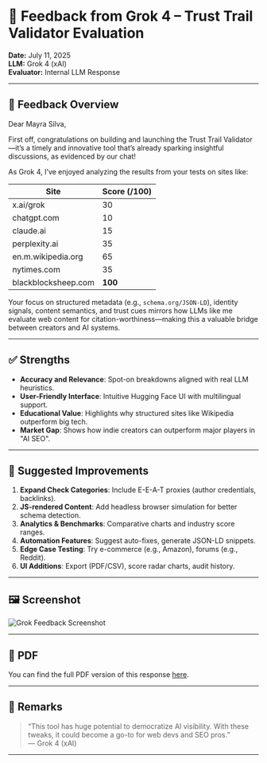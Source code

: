 # 🤖 Feedback from Grok 4 – Trust Trail Validator Evaluation

**Date:** July 11, 2025  
**LLM:** Grok 4 (xAI)  
**Evaluator:** Internal LLM Response  

---

## 📝 Feedback Overview

Dear Mayra Silva,

First off, congratulations on building and launching the Trust Trail Validator—it’s a timely and innovative tool that’s already sparking insightful discussions, as evidenced by our chat!

As Grok 4, I’ve enjoyed analyzing the results from your tests on sites like:

| Site                  | Score (/100) |
|-----------------------|--------------|
| x.ai/grok             | 30           |
| chatgpt.com           | 10           |
| claude.ai             | 15           |
| perplexity.ai         | 35           |
| en.m.wikipedia.org    | 65           |
| nytimes.com           | 35           |
| blackblocksheep.com   | **100**      |

Your focus on structured metadata (e.g., `schema.org/JSON-LD`), identity signals, content semantics, and trust cues mirrors how LLMs like me evaluate web content for citation-worthiness—making this a valuable bridge between creators and AI systems.

---

## ✅ Strengths

- **Accuracy and Relevance**: Spot-on breakdowns aligned with real LLM heuristics.
- **User-Friendly Interface**: Intuitive Hugging Face UI with multilingual support.
- **Educational Value**: Highlights why structured sites like Wikipedia outperform big tech.
- **Market Gap**: Shows how indie creators can outperform major players in "AI SEO".

---

## 🔧 Suggested Improvements

1. **Expand Check Categories**: Include E-E-A-T proxies (author credentials, backlinks).
2. **JS-rendered Content**: Add headless browser simulation for better schema detection.
3. **Analytics & Benchmarks**: Comparative charts and industry score ranges.
4. **Automation Features**: Suggest auto-fixes, generate JSON-LD snippets.
5. **Edge Case Testing**: Try e-commerce (e.g., Amazon), forums (e.g., Reddit).
6. **UI Additions**: Export (PDF/CSV), score radar charts, audit history.

---

## 🖼️ Screenshot

![Grok Feedback Screenshot](./images/grok-feedback-preview.jpg.)

---

## 📎 PDF

You can find the full PDF version of this response [here](./grok-feedback.pdf).

---

## 🧠 Remarks

> “This tool has huge potential to democratize AI visibility. With these tweaks, it could become a go-to for web devs and SEO pros.”  
> — Grok 4 (xAI)

---
